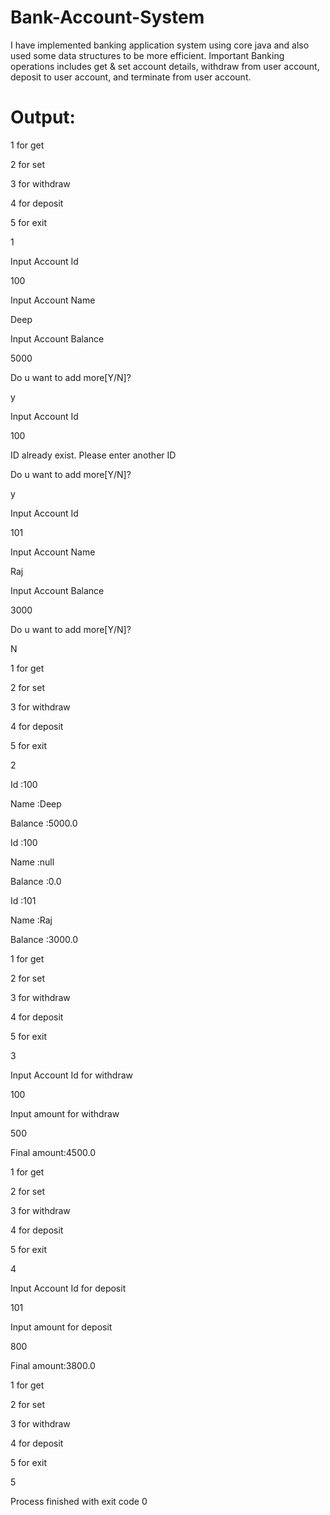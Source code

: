 # Bank-Account-System
I have implemented banking application system using core java and also used some data structures to be more efficient.
Important Banking operations includes get & set account details, withdraw from user account, deposit to user account, and terminate from user account.

# Output:

1 for get

2 for set

3 for withdraw

4 for deposit

5 for exit

1

Input Account Id

100

Input Account Name

Deep

Input Account Balance

5000

Do u want to add more[Y/N]?

y

Input Account Id

100

ID already exist. Please enter another ID

Do u want to add more[Y/N]?

y

Input Account Id

101

Input Account Name

Raj

Input Account Balance

3000

Do u want to add more[Y/N]?

N

1 for get

2 for set

3 for withdraw

4 for deposit

5 for exit

2

Id :100

Name :Deep

Balance :5000.0

Id :100

Name :null

Balance :0.0

Id :101

Name :Raj

Balance :3000.0

1 for get

2 for set

3 for withdraw

4 for deposit

5 for exit

3

Input Account Id for withdraw

100

Input amount for withdraw

500

Final amount:4500.0

1 for get

2 for set

3 for withdraw

4 for deposit

5 for exit

4

Input Account Id for deposit

101

Input amount for deposit

800

Final amount:3800.0

1 for get

2 for set

3 for withdraw


4 for deposit

5 for exit

5


Process finished with exit code 0
